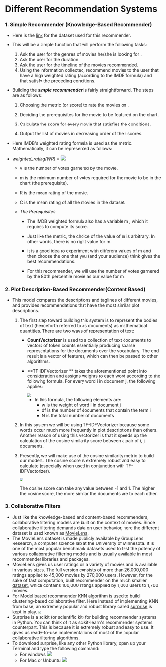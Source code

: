 # Different Recommendation Systems

### 1. Simple Recommender (Knowledge-Based Recommender)

- Here is the [link](https://www.kaggle.com/rounakbanik/movie-recommender-systems?select=movies_metadata.csv) for the dataset used for this recommender.
- This will be a simple function that will perform the following tasks:
  1.  Ask the user for the genres of movies he/she is looking for .
  2.  Ask the user for the duration.
  3. Ask the user for the timeline of the movies recommended.
  4. Using the information collected, recommend movies to the user that have a high weighted rating (according to the IMDB formula) and that satisfy the preceding conditions.

- Building the ***simple recommender*** is fairly straightforward. The steps are as follows:

  1. Choosing the metric (or score) to rate the movies on .

  2. Deciding the prerequisites for the movie to be featured on the chart.

  3. Calculate the score for every movie that satisfies the conditions.

  4. Output the list of movies in decreasing order of their scores.

     

- Here IMDB's weighted rating formula  is used as the metric. Mathematically, it can be represented as follows:

- *weighted_rating(WR)* =  ![](https://i.imgur.com/oakKkx4.png)

   - v is the number of votes garnered by the movie.
   - m is the minimum number of votes required for the movie to be in the chart (the prerequisite).
   - R is the mean rating of the movie.
   - C is the mean rating of all the movies in the dataset.

   - *The Prerequisites*

        - The IMDB weighted formula also has a variable m , which it requires to compute its score.

        - Just like the metric, the choice of the value of m is arbitrary. In other words, there is no right value for m.

        - It is a good idea to experiment with different values of m and then choose the one that you (and your audience) think gives the best recommendations.

        - For this recommender, we will use the number of votes garnered by the 80th percentile movie as our value for m.

          

### 2. Plot Description-Based Recommender(Content Based)

- This model compares the descriptions and taglines of different movies, and provides recommendations that have the most similar plot descriptions.

  1. The first step toward building this system is to represent the bodies of text (henceforth referred to as documents) as mathematical quantities. There are two ways of representation of text:

     - **CountVectorizer** is used to a collection of text documents to vectors of token counts essentially producing sparse representations for the documents over the vocabulary. The end result is a vector of features, which can then be passed to other algorithms.

     - **TF-IDFVectorizer ** takes the aforementioned point into consideration and assigns weights to each word according to the following formula. For every word i in document j, the following applies:

       <img src="https://miro.medium.com/proxy/1*nSqHXwOIJ2fa_EFLTh5KYw.png" style="zoom:67%;" />

        - In this formula, the following elements are:
          - w is the weight of word i in document j 
          - df is the number of documents that contain the term i 
          - N is the total number of documents

  2. In this system we will be using TF-IDFVectorizer because some words occur much more frequently in plot descriptions than others. Another reason of using this vectorizer is that it speeds up the calculation of the cosine similarity score between a pair of
      i, j documents.

  3. Presently, we will make use of the cosine similarity metric to build our models. The cosine score is extremely robust and easy to calculate (especially when used in conjunction with TF-IDFVectorizer).

     <img src="https://encrypted-tbn0.gstatic.com/images?q=tbn%3AANd9GcRiqZ6QgFJMF5Q_EbNYbFG7WbffI_0YWvvO30JVWGdvcw5X2C6e&amp;usqp=CAU" style="zoom: 67%;" />

     The cosine score can take any value between -1 and 1. The higher the cosine score, the more similar the documents are to each other.

### 3. Collaborative Filters

- Just like the knowledge-based and content-based recommenders, collaborative filtering models are built on the context of movies. Since collaborative filtering demands data on user behavior, here the different dataset is used known as [MovieLens](https://movielens.org/).
- The MovieLens dataset is made publicly available by GroupLens Research, a computer science lab at the University of Minnesota. It is one of the most popular benchmark datasets used to test the potency of various collaborative filtering models and is usually available in most recommender libraries and packages.
- MovieLens gives us user ratings on a variety of movies and is available in various sizes. The full version consists of more than 26,000,000 ratings applied to 45,000 movies by 270,000 users. However, for the sake of fast computation, built recommender on the much smaller  [dataset](https://www.kaggle.com/prajitdatta/movielens-100k-dataset), which contains 100,000 ratings applied by 1,000 users to 1,700 movies.
- For Model based recommender KNN algorithm is used to build  clustering-based collaborative filter. Here instead of implementing KNN from base, an extremely popular and robust library called [surprise](http://surpriselib.com/) is kept in play. <img src="https://i.imgur.com/NKDre1Q.png" style="zoom: 50%;" />
- Surprise is a scikit (or scientific kit) for building recommender systems in Python. You can think of it as scikit-learn's recommender systems counterpart. This is because it is extremely
  robust and easy to use. It gives us ready-to-use implementations of most of the popular collaborative filtering algorithms.
- To download surprise, like any other Python library, open up your Terminal and type the following command:
  - For windows 
    ![](https://i.imgur.com/Rgxnjdk.png)
  - For Mac or Unbuntu 
    ![](https://i.imgur.com/CcudIQk.png)
